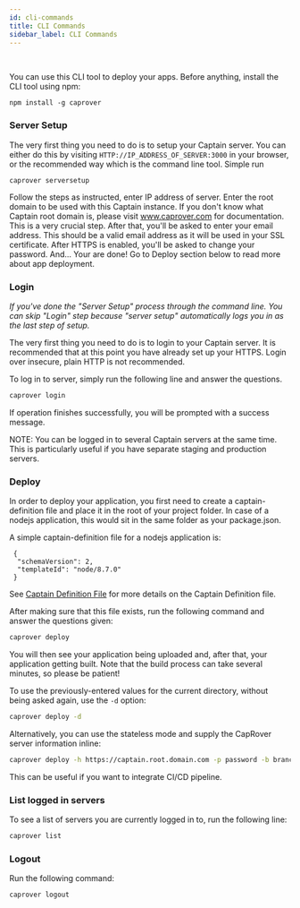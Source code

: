```yaml
---
id: cli-commands
title: CLI Commands
sidebar_label: CLI Commands
---
```


<br/>

You can use this CLI tool to deploy your apps. Before anything, install the CLI tool using npm:
```
npm install -g caprover
```

### Server Setup

The very first thing you need to do is to setup your Captain server. You can either do this by visiting `HTTP://IP_ADDRESS_OF_SERVER:3000` in your browser, or the recommended way which is the command line tool. Simple run
```
caprover serversetup
```

Follow the steps as instructed, enter IP address of server. Enter the root domain to be used with this Captain instance. If you don't know what Captain root domain is, please visit www.caprover.com for documentation. This is a very crucial step. After that, you'll be asked to enter your email address. This should be a valid email address as it will be used in your SSL certificate. After HTTPS is enabled, you'll be asked to change your password. And... Your are done! Go to Deploy section below to read more about app deployment.


### Login

*If you've done the "Server Setup" process through the command line. You can skip "Login" step because "server setup" automatically logs you in as the last step of setup.*

The very first thing you need to do is to login to your Captain server. It is recommended that at this point you have already set up your HTTPS. Login over insecure, plain HTTP is not recommended.

To log in to server, simply run the following line and answer the questions.

```bash
caprover login
```

If operation finishes successfully, you will be prompted with a success message.

NOTE: You can be logged in to several Captain servers at the same time. This is particularly useful if you have separate staging and production servers.

### Deploy

In order to deploy your application, you first need to create a captain-definition file and place it in the root of your project folder. In case of a nodejs application, this would sit in the same folder as your package.json.

A simple captain-definition file for a nodejs application is:

```
 {
  "schemaVersion": 2,
  "templateId": "node/8.7.0"
 }
```

See  [Captain Definition File](captain-definition-file.md) for more details on the Captain Definition file.

After making sure that this file exists, run the following command and answer the questions given:

```bash
caprover deploy
```

You will then see your application being uploaded and, after that, your application getting built. Note that the build process can take several minutes, so please be patient!

To use the previously-entered values for the current directory, without being asked again, use the `-d` option:

```bash
caprover deploy -d
```

Alternatively, you can use the stateless mode and supply the CapRover server information inline:
```bash
caprover deploy -h https://captain.root.domain.com -p password -b branchName -a app-name 
```

This can be useful if you want to integrate CI/CD pipeline.

### List logged in servers

To see a list of servers you are currently logged in to, run the following line:

```bash
caprover list
```

### Logout

Run the following command:

```bash
caprover logout
```

